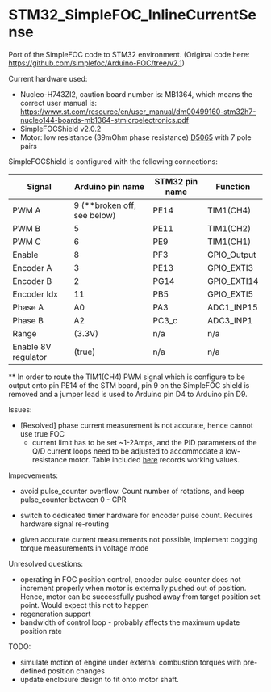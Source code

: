 # STM32_SimpleFOC_InlineCurrentSense
Port of the SimpleFOC code to STM32 environment. (Original code here: https://github.com/simplefoc/Arduino-FOC/tree/v2.1)



Current hardware used:

* Nucleo-H743ZI2,  caution board number is: MB1364, which means the correct user manual is: 
  https://www.st.com/resource/en/user_manual/dm00499160-stm32h7-nucleo144-boards-mb1364-stmicroelectronics.pdf
* SimpleFOCShield v2.0.2
* Motor: low resistance (39mOhm phase resistance) [D5065](https://odriverobotics.com/shop/odrive-custom-motor-d5065) with 7 pole pairs



SimpleFOCShield is configured with the following connections: 

| Signal              | Arduino pin name            | STM32 pin name | Function    |
| ------------------- | --------------------------- | -------------- | ----------- |
| PWM A               | 9 (**broken off, see below) | PE14           | TIM1(CH4)   |
| PWM B               | 5                           | PE11           | TIM1(CH2)   |
| PWM C               | 6                           | PE9            | TIM1(CH1)   |
| Enable              | 8                           | PF3            | GPIO_Output |
| Encoder A           | 3                           | PE13           | GPIO_EXTI3  |
| Encoder B           | 2                           | PG14           | GPIO_EXTI14 |
| Encoder Idx         | 11                          | PB5            | GPIO_EXTI5  |
| Phase A             | A0                          | PA3            | ADC1_INP15  |
| Phase B             | A2                          | PC3_c          | ADC3_INP1   |
| Range               | (3.3V)                      | n/a            | n/a         |
| Enable 8V regulator | (true)                      | n/a            | n/a         |

** In order to route the TIM1(CH4) PWM signal which is configure to be output onto pin PE14 of the STM board, pin 9 on the SimpleFOC shield is removed and a jumper lead is used to Arduino pin D4 to Arduino pin D9. 



Issues:

* [Resolved] phase current measurement is not accurate, hence cannot use true FOC
  - current limit has to be set ~1-2Amps, and the PID parameters of the Q/D current loops need to be adjusted to accommodate a low-resistance motor. Table included [here](https://community.simplefoc.com/t/simplefoc-v2-understanding-sensor-align/806/22) records working values. 


Improvements:

* avoid pulse_counter overflow. Count number of rotations, and keep pulse_counter between 0 - CPR

* switch to dedicated timer hardware for encoder pulse count. Requires hardware signal re-routing

* given accurate current measurements not possible, implement cogging torque measurements in voltage mode


Unresolved questions:
* operating in FOC position control, encoder pulse counter does not increment properly when motor is externally pushed out of position. Hence, motor can be successfully pushed away from target position set point. Would expect this not to happen
* regeneration support
* bandwidth of control loop - probably affects the maximum update position rate



TODO:

* simulate motion of engine under external combustion torques with pre-defined position changes
* update enclosure design to fit onto motor shaft.
